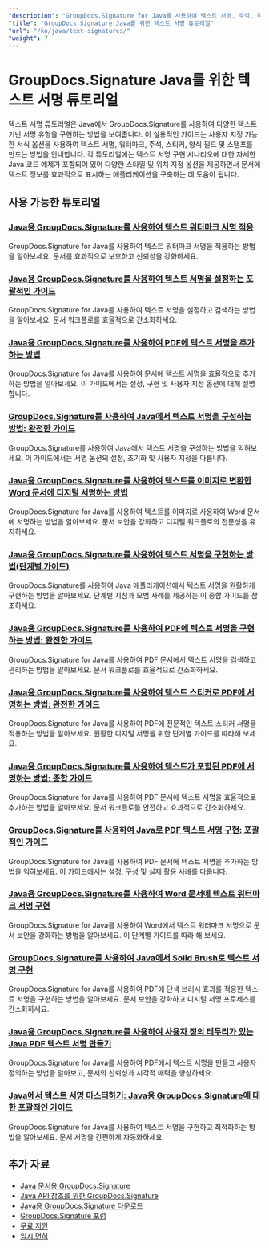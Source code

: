 ```yaml
---
"description": "GroupDocs.Signature for Java를 사용하여 텍스트 서명, 주석, 워터마크 및 텍스트 기반 문서 표시를 구현하는 방법에 대한 단계별 튜토리얼입니다."
"title": "GroupDocs.Signature Java를 위한 텍스트 서명 튜토리얼"
"url": "/ko/java/text-signatures/"
"weight": 7
---
```


# GroupDocs.Signature Java를 위한 텍스트 서명 튜토리얼

텍스트 서명 튜토리얼은 Java에서 GroupDocs.Signature를 사용하여 다양한 텍스트 기반 서명 유형을 구현하는 방법을 보여줍니다. 이 실용적인 가이드는 사용자 지정 가능한 서식 옵션을 사용하여 텍스트 서명, 워터마크, 주석, 스티커, 양식 필드 및 스탬프를 만드는 방법을 안내합니다. 각 튜토리얼에는 텍스트 서명 구현 시나리오에 대한 자세한 Java 코드 예제가 포함되어 있어 다양한 스타일 및 위치 지정 옵션을 제공하면서 문서에 텍스트 정보를 효과적으로 표시하는 애플리케이션을 구축하는 데 도움이 됩니다.

## 사용 가능한 튜토리얼

### [Java용 GroupDocs.Signature를 사용하여 텍스트 워터마크 서명 적용](./apply-text-watermark-signature-groupdocs-java/)
GroupDocs.Signature for Java를 사용하여 텍스트 워터마크 서명을 적용하는 방법을 알아보세요. 문서를 효과적으로 보호하고 신뢰성을 강화하세요.

### [Java용 GroupDocs.Signature를 사용하여 텍스트 서명을 설정하는 포괄적인 가이드](./guide-setting-up-text-signatures-groupdocs-signature-java/)
GroupDocs.Signature for Java를 사용하여 텍스트 서명을 설정하고 검색하는 방법을 알아보세요. 문서 워크플로를 효율적으로 간소화하세요.

### [Java용 GroupDocs.Signature를 사용하여 PDF에 텍스트 서명을 추가하는 방법](./groupdocs-signature-java-add-text-signature/)
GroupDocs.Signature for Java를 사용하여 문서에 텍스트 서명을 효율적으로 추가하는 방법을 알아보세요. 이 가이드에서는 설정, 구현 및 사용자 지정 옵션에 대해 설명합니다.

### [GroupDocs.Signature를 사용하여 Java에서 텍스트 서명을 구성하는 방법: 완전한 가이드](./configure-text-signatures-java-groupdocs-signature/)
GroupDocs.Signature를 사용하여 Java에서 텍스트 서명을 구성하는 방법을 익혀보세요. 이 가이드에서는 서명 옵션의 설정, 초기화 및 사용자 지정을 다룹니다.

### [Java용 GroupDocs.Signature를 사용하여 텍스트를 이미지로 변환한 Word 문서에 디지털 서명하는 방법](./sign-word-docs-text-image-groupdocs-java/)
GroupDocs.Signature for Java를 사용하여 텍스트를 이미지로 사용하여 Word 문서에 서명하는 방법을 알아보세요. 문서 보안을 강화하고 디지털 워크플로의 전문성을 유지하세요.

### [Java용 GroupDocs.Signature를 사용하여 텍스트 서명을 구현하는 방법(단계별 가이드)](./implement-text-signatures-groupdocs-java/)
GroupDocs.Signature를 사용하여 Java 애플리케이션에서 텍스트 서명을 원활하게 구현하는 방법을 알아보세요. 단계별 지침과 모범 사례를 제공하는 이 종합 가이드를 참조하세요.

### [Java용 GroupDocs.Signature를 사용하여 PDF에 텍스트 서명을 구현하는 방법: 완전한 가이드](./groupdocs-signature-java-text-signatures-pdf/)
GroupDocs.Signature for Java를 사용하여 PDF 문서에서 텍스트 서명을 검색하고 관리하는 방법을 알아보세요. 문서 워크플로를 효율적으로 간소화하세요.

### [Java용 GroupDocs.Signature를 사용하여 텍스트 스티커로 PDF에 서명하는 방법: 완전한 가이드](./groupdocs-signature-java-pdf-text-sticker/)
GroupDocs.Signature for Java를 사용하여 PDF에 전문적인 텍스트 스티커 서명을 적용하는 방법을 알아보세요. 원활한 디지털 서명을 위한 단계별 가이드를 따라해 보세요.

### [Java용 GroupDocs.Signature를 사용하여 텍스트가 포함된 PDF에 서명하는 방법: 종합 가이드](./sign-pdf-text-groupdocs-signature-java/)
GroupDocs.Signature for Java를 사용하여 PDF 문서에 텍스트 서명을 효율적으로 추가하는 방법을 알아보세요. 문서 워크플로를 안전하고 효과적으로 간소화하세요.

### [GroupDocs.Signature를 사용하여 Java로 PDF 텍스트 서명 구현: 포괄적인 가이드](./pdf-text-signatures-java-groupdocs-signature/)
GroupDocs.Signature for Java를 사용하여 PDF 문서에 텍스트 서명을 추가하는 방법을 익혀보세요. 이 가이드에서는 설정, 구성 및 실제 활용 사례를 다룹니다.

### [Java용 GroupDocs.Signature를 사용하여 Word 문서에 텍스트 워터마크 서명 구현](./implement-text-watermark-signature-word-documents-groupdocs-java/)
GroupDocs.Signature for Java를 사용하여 Word에서 텍스트 워터마크 서명으로 문서 보안을 강화하는 방법을 알아보세요. 이 단계별 가이드를 따라 해 보세요.

### [GroupDocs.Signature를 사용하여 Java에서 Solid Brush로 텍스트 서명 구현](./groupdocs-signature-java-text-solid-brush/)
GroupDocs.Signature for Java를 사용하여 PDF에 단색 브러시 효과를 적용한 텍스트 서명을 구현하는 방법을 알아보세요. 문서 보안을 강화하고 디지털 서명 프로세스를 간소화하세요.

### [Java용 GroupDocs.Signature를 사용하여 사용자 정의 테두리가 있는 Java PDF 텍스트 서명 만들기](./java-pdf-text-signatures-groupdocs-custom-borders/)
GroupDocs.Signature for Java를 사용하여 PDF에서 텍스트 서명을 만들고 사용자 정의하는 방법을 알아보고, 문서의 신뢰성과 시각적 매력을 향상하세요.

### [Java에서 텍스트 서명 마스터하기: Java용 GroupDocs.Signature에 대한 포괄적인 가이드](./groupdocs-signature-java-text-signatures-guide/)
GroupDocs.Signature for Java를 사용하여 텍스트 서명을 구현하고 최적화하는 방법을 알아보세요. 문서 서명을 간편하게 자동화하세요.

## 추가 자료

- [Java 문서용 GroupDocs.Signature](https://docs.groupdocs.com/signature/java/)
- [Java API 참조를 위한 GroupDocs.Signature](https://reference.groupdocs.com/signature/java/)
- [Java용 GroupDocs.Signature 다운로드](https://releases.groupdocs.com/signature/java/)
- [GroupDocs.Signature 포럼](https://forum.groupdocs.com/c/signature)
- [무료 지원](https://forum.groupdocs.com/)
- [임시 면허](https://purchase.groupdocs.com/temporary-license/)